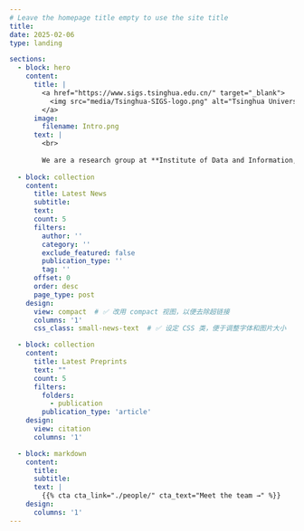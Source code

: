 ```yaml
---
# Leave the homepage title empty to use the site title
title:
date: 2025-02-06
type: landing

sections:
  - block: hero
    content:
      title: |
        <a href="https://www.sigs.tsinghua.edu.cn/" target="_blank">
          <img src="media/Tsinghua-SIGS-logo.png" alt="Tsinghua University Logo" height="50">
        </a>
      image:
        filename: Intro.png
      text: |
        <br>
        
        We are a research group at **Institute of Data and Information, Tsinghua Shenzhen International Graduate School.** Our team is led by **Dr. Kaichen Dong**. Our group focuses on research topics related to **Temperature-adaptive Radiative Cooling, Moiré Photonics, Metamaterials/Metasurfaces, Zero-power Smart MEMS Sensors, and AI for Science** (see publications).
    
  - block: collection
    content:
      title: Latest News
      subtitle:
      text:
      count: 5
      filters:
        author: ''
        category: ''
        exclude_featured: false
        publication_type: ''
        tag: ''
      offset: 0
      order: desc
      page_type: post
    design:
      view: compact  # ✅ 改用 compact 视图，以便去除超链接
      columns: '1'
      css_class: small-news-text  # ✅ 设定 CSS 类，便于调整字体和图片大小

  - block: collection
    content:
      title: Latest Preprints
      text: ""
      count: 5
      filters:
        folders:
          - publication
        publication_type: 'article'
    design:
      view: citation
      columns: '1'

  - block: markdown
    content:
      title:
      subtitle:
      text: |
        {{% cta cta_link="./people/" cta_text="Meet the team →" %}}
    design:
      columns: '1'
---
```

